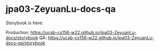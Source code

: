 # jpa03-ZeyuanLu-docs-qa
Storybook is here:

Production: https://ucsb-cs156-w22.github.io/jpa03-ZeyuanLu-docs/storybook
QA: https://ucsb-cs156-w22.github.io/jpa03-ZeyuanLu-docs-qa/storybook
